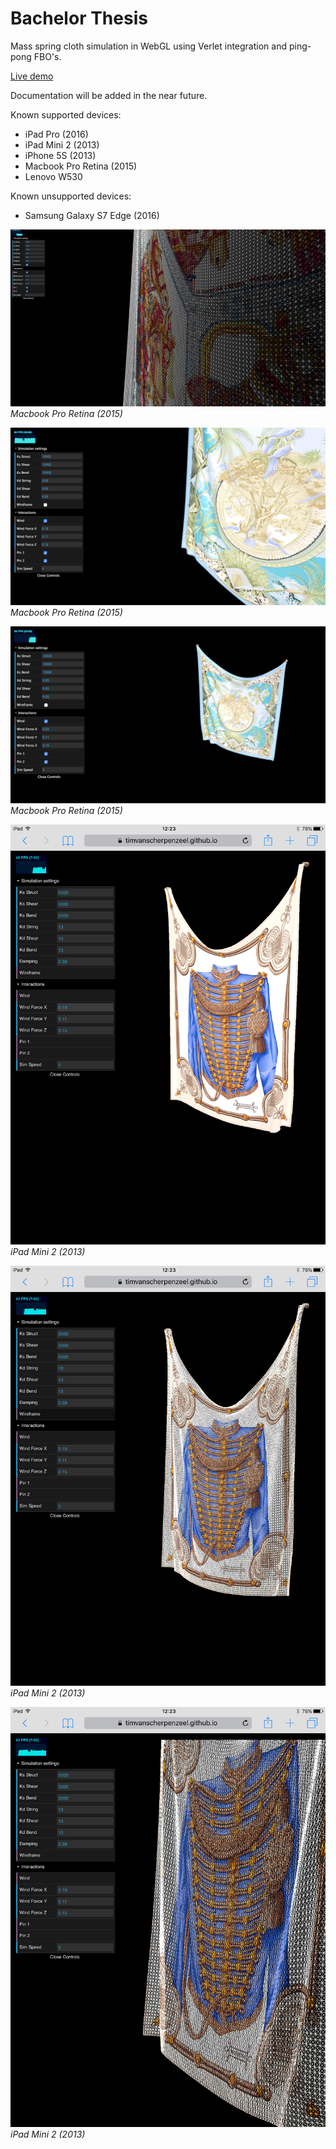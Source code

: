 # Bachelor Thesis
Mass spring cloth simulation in WebGL using Verlet integration and ping-pong FBO's.

[Live demo](https://timvanscherpenzeel.github.io/Thesis/)

Documentation will be added in the near future.

Known supported devices:
- iPad Pro (2016)
- iPad Mini 2 (2013)
- iPhone 5S (2013)
- Macbook Pro Retina (2015)
- Lenovo W530

Known unsupported devices:
- Samsung Galaxy S7 Edge (2016)


![1.jpg](/screenshots/1.jpg?raw=true)
*Macbook Pro Retina (2015)*


![2.jpg](/screenshots/2.jpg?raw=true)
*Macbook Pro Retina (2015)*


![3.jpg](/screenshots/3.jpg?raw=true)
*Macbook Pro Retina (2015)*


![4.jpg](/screenshots/4.jpg?raw=true)
*iPad Mini 2 (2013)*


![5.jpg](/screenshots/5.jpg?raw=true)
*iPad Mini 2 (2013)*


![6.jpg](/screenshots/6.jpg?raw=true)
*iPad Mini 2 (2013)*
